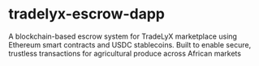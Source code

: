 # tradelyx-escrow-dapp
A blockchain-based escrow system for TradeLyX marketplace using Ethereum smart contracts and USDC stablecoins. Built to enable secure, trustless transactions for agricultural produce across African markets 
